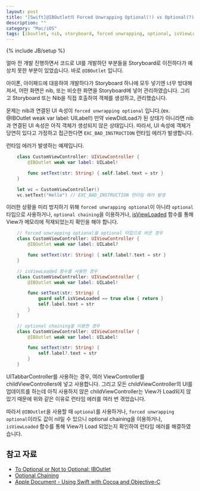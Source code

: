 ```yaml
---
layout: post
title: "[Swift]@IBOutlet의 Forced Unwrapping Optional(!) vs Optional(?)"
description: ""
category: "Mac/iOS"
tags: [iboutlet, nib, storyboard, forced unwrapping, optional, isViewLoaded, optional chaining, runtime error]
---
```

{% include JB/setup %}

얼마 전 개발 진행하면서 코드로 UI를 개발하던 부분들을 Storyboard로 이전하다가 예상치 못한 부분이 있었습니다. 바로 `@IBOutlet` 입니다. 

아이폰, 아이패드에 대응하여 개발하다가 Storyboard 하나에 모두 넣기엔 너무 방대해져서, 어떤 화면은 nib, 또는 비슷한 화면을 Storyboard에 넣어 관리하였습니다. 그리고 Storyboard 또는 Nib을 직접 호출하여 객체를 생성하고, 관리했습니다.

문제는 nib과 연결된 UI 속성이 `forced unwrapping optional` 입니다.(ex. @IBOutlet weak var label: UILabel!) 만약 viewDidLoad가 된 상태가 아니라면 nib과 연결된 UI 속성은 아직 객체가 생성되지 않은 상태입니다. 따라서, UI 속성에 객체가 당연히 있다고 가정하고 접근한다면 `EXC_BAD_INSTRUCTION` 런타임 에러가 발생합니다.

런타임 에러가 발생하는 예제입니다.

```swift
	class CustomViewController: UIViewController {
		@IBOutlet weak var label: UILabel!

		func setText(str: String) { self.label.text = str }
	}

	let vc = CustomViewController()
	vc.setText("Hello") // EXC_BAD_INSTRUCTION 런타임 에러 발생
```

이러한 상황을 미리 방지하기 위해 `forced unwrapping optional`이 아니라 `optional` 타입으로 사용하거나, `optional chaining`을 이용하거나, [isViewLoaded](https://developer.apple.com/reference/uikit/uiviewcontroller/1621470-isviewloaded) 함수를 통해 View가 메모리에 적재되었는지 확인을 해야 합니다.

```swift
	// forced unwrapping optional을 optional 타입으로 바꾼 경우
	class CustomViewController: UIViewController {
		@IBOutlet weak var label: UILabel?

		func setText(str: String) { self.label?.text = str }
	}

	// isViewLoaded 함수를 사용한 경우
	class CustomViewController: UIViewController {
		@IBOutlet weak var label: UILabel!

		func setText(str: String) { 
			guard self.isViewLoaded == true else { return }
			self.label.text = str
		}
	}

	// optional chaining을 이용한 경우
	class CustomViewController: UIViewController {
		@IBOutlet weak var label: UILabel!

		func setText(str: String) {
			self.label?.text = str
		}
	}
```

UITabbarController를 사용하는 경우, 여러 ViewController를 childViewControllers에 넣고 사용합니다. 그리고 모든 childViewController의 UI를 업데이트를 하는데 아직 사용하지 않은 childViewController는 View가 Load되지 않았기 때문에 위와 같은 이유로 런타임 에러를 여러 번 겪었습니다.

따라서 `@IBOutlet`을 사용할 때 `optional`를 사용하거나, `forced unwrapping optional`이라도 값이 nil일 수 있으니 optional chaining을 이용하거나, `isViewLoaded` 함수를 통해 View가 Load 되었는지 확인하여 런타임 에러를 해결하였습니다.

## 참고 자료

* [To Optional or Not to Optional: IBOutlet](https://blog.curtisherbert.com/to-optional-or-not-to-optional-iboutlet/)
* [Optional Chaining](http://minsone.github.io/mac/ios/swift-optional-chaining-summary)
* [Apple Document - Using Swift with Cocoa and Objective-C](https://developer.apple.com/library/ios/documentation/Swift/Conceptual/BuildingCocoaApps/WritingSwiftClassesWithObjective-CBehavior.html)

